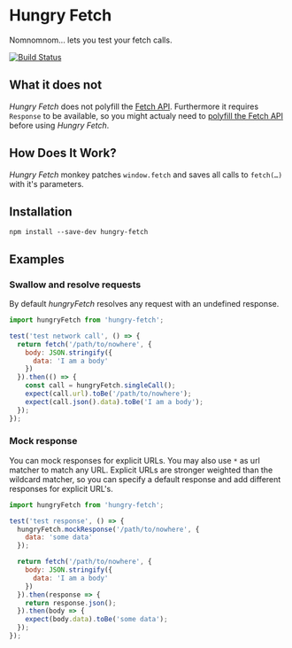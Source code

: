# Hungry Fetch

Nomnomnom... lets you test your fetch calls.

[![Build Status](https://travis-ci.org/micromata/hungry-fetch.svg?branch=master)](https://travis-ci.org/micromata/hungry-fetch)

## What it does not

*Hungry Fetch* does not polyfill the [Fetch API](https://developer.mozilla.org/en-US/docs/Web/API/Fetch_API). Furthermore it requires `Response` to be available, so you might actualy need to [polyfill the Fetch API](https://github.com/github/fetch) before using *Hungry Fetch*.

## How Does It Work?

*Hungry Fetch* monkey patches `window.fetch` and saves all calls to `fetch(…)` with it's parameters.

## Installation

```
npm install --save-dev hungry-fetch
```

## Examples

### Swallow and resolve requests

By default *hungryFetch* resolves any request with an undefined response.

```javascript
import hungryFetch from 'hungry-fetch';

test('test network call', () => {
  return fetch('/path/to/nowhere', {
    body: JSON.stringify({
      data: 'I am a body'
    })
  }).then(() => {
    const call = hungryFetch.singleCall();
    expect(call.url).toBe('/path/to/nowhere');
    expect(call.json().data).toBe('I am a body');
  });
});
```

### Mock response

You can mock responses for explicit URLs. You may also use `*` as url matcher to match any URL. Explicit URLs are stronger weighted than the wildcard matcher, so you can specify a default response and add different responses for explicit URL's.

```javascript
import hungryFetch from 'hungry-fetch';

test('test response', () => {
  hungryFetch.mockResponse('/path/to/nowhere', {
    data: 'some data'
  });

  return fetch('/path/to/nowhere', {
    body: JSON.stringify({
      data: 'I am a body'
    })
  }).then(response => {
    return response.json();
  }).then(body => {
    expect(body.data).toBe('some data');
  });
});
```
